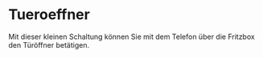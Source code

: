# Tueroeffner
Mit dieser kleinen Schaltung können Sie mit dem Telefon über die Fritzbox den Türöffner betätigen.
